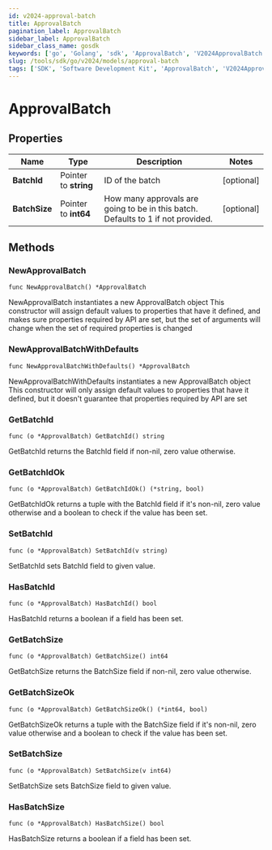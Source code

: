 ```yaml
---
id: v2024-approval-batch
title: ApprovalBatch
pagination_label: ApprovalBatch
sidebar_label: ApprovalBatch
sidebar_class_name: gosdk
keywords: ['go', 'Golang', 'sdk', 'ApprovalBatch', 'V2024ApprovalBatch'] 
slug: /tools/sdk/go/v2024/models/approval-batch
tags: ['SDK', 'Software Development Kit', 'ApprovalBatch', 'V2024ApprovalBatch']
---
```


# ApprovalBatch

## Properties

Name | Type | Description | Notes
------------ | ------------- | ------------- | -------------
**BatchId** | Pointer to **string** | ID of the batch | [optional] 
**BatchSize** | Pointer to **int64** | How many approvals are going to be in this batch. Defaults to 1 if not provided. | [optional] 

## Methods

### NewApprovalBatch

`func NewApprovalBatch() *ApprovalBatch`

NewApprovalBatch instantiates a new ApprovalBatch object
This constructor will assign default values to properties that have it defined,
and makes sure properties required by API are set, but the set of arguments
will change when the set of required properties is changed

### NewApprovalBatchWithDefaults

`func NewApprovalBatchWithDefaults() *ApprovalBatch`

NewApprovalBatchWithDefaults instantiates a new ApprovalBatch object
This constructor will only assign default values to properties that have it defined,
but it doesn't guarantee that properties required by API are set

### GetBatchId

`func (o *ApprovalBatch) GetBatchId() string`

GetBatchId returns the BatchId field if non-nil, zero value otherwise.

### GetBatchIdOk

`func (o *ApprovalBatch) GetBatchIdOk() (*string, bool)`

GetBatchIdOk returns a tuple with the BatchId field if it's non-nil, zero value otherwise
and a boolean to check if the value has been set.

### SetBatchId

`func (o *ApprovalBatch) SetBatchId(v string)`

SetBatchId sets BatchId field to given value.

### HasBatchId

`func (o *ApprovalBatch) HasBatchId() bool`

HasBatchId returns a boolean if a field has been set.

### GetBatchSize

`func (o *ApprovalBatch) GetBatchSize() int64`

GetBatchSize returns the BatchSize field if non-nil, zero value otherwise.

### GetBatchSizeOk

`func (o *ApprovalBatch) GetBatchSizeOk() (*int64, bool)`

GetBatchSizeOk returns a tuple with the BatchSize field if it's non-nil, zero value otherwise
and a boolean to check if the value has been set.

### SetBatchSize

`func (o *ApprovalBatch) SetBatchSize(v int64)`

SetBatchSize sets BatchSize field to given value.

### HasBatchSize

`func (o *ApprovalBatch) HasBatchSize() bool`

HasBatchSize returns a boolean if a field has been set.


